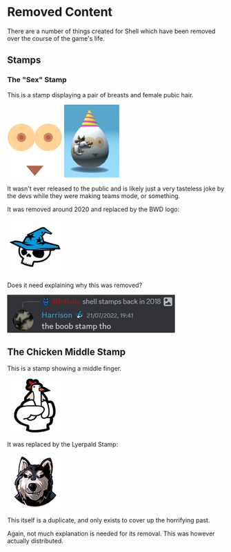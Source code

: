 # Removed Content

There are a number of things created for Shell which have been removed over the course of the game's life.

## Stamps

### The "Sex" Stamp

This is a stamp displaying a pair of breasts and female pubic hair.

![Sex Stamp](<Sex Stamp.png>)
![Sex Stamp (on egg)](<Sex Stamp (on egg).png>)

It wasn't ever released to the public and is likely just a very tasteless joke by the devs while they were making teams mode, or something.

It was removed around 2020 and replaced by the BWD logo:

![Blue Wizard Skull Stamp](<Blue Wizard Skull Stamp.png>)

Does it need explaining why this was removed?

![remarks](remarks.png)

## The Chicken Middle Stamp

This is a stamp showing a middle finger.

![Chicken Middle Stamp](<Chicken Middle Stamp.png>)

It was replaced by the Lyerpald Stamp:

![Lyerpald Stamp](<Lyerpald Stamp.png>)

This itself is a duplicate, and only exists to cover up the horrifying past.

Again, not much explanation is needed for its removal. This was however actually distributed.